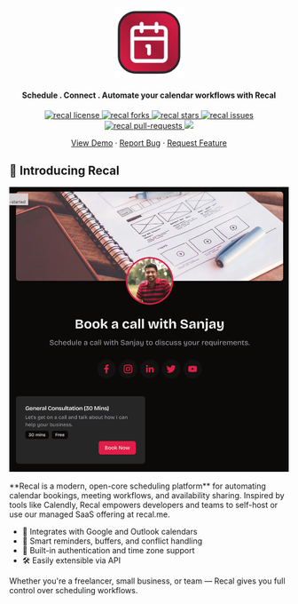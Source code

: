 <p align="center">
  <a href="https://recal.me" target="_blank">
    <img src="https://github.com/sanjayio/recal-backend/blob/main/images/logo.png" alt="recal logo" width="125" />
  </a>
</p>

<h4 align="center">Schedule . Connect . Automate your calendar workflows with Recal</h4>

<p align="center">
  <a href="https://github.com/sanjayio/recal-backend/blob/main/LICENSE" target="blank">
    <img src="https://img.shields.io/github/license/sanjayio/recal-backend?style=flat-square" alt="recal license" />
  </a>
  <a href="https://github.com/sanjayio/recal-backend/fork" target="blank">
    <img src="https://img.shields.io/github/forks/sanjayio/recal-backend?style=flat-square" alt="recal forks"/>
  </a>
  <a href="https://github.com/sanjayio/recal-backend/stargazers" target="blank">
    <img src="https://img.shields.io/github/stars/sanjayio/recal-backend?style=flat-square" alt="recal stars"/>
  </a>
  <a href="https://github.com/sanjayio/recal-backend/issues" target="blank">
    <img src="https://img.shields.io/github/issues/sanjayio/recal-backend?style=flat-square" alt="recal issues"/>
  </a>
  <a href="https://github.com/sanjayio/recal-backend/pulls" target="blank">
    <img src="https://img.shields.io/github/issues-pr/sanjayio/recal-backend?style=flat-square" alt="recal pull-requests"/>
  </a>
  <a href="https://twitter.com/intent/tweet?text=⏰%20Check%20out%20Recal,%20an%20intelligent%20calendar%20automation%20tool%20https://recal.me%20%0A%0A%23calendar%20%23automation%20%23indiehackers">
    <img src="https://img.shields.io/twitter/url?label=Share%20on%20Twitter&style=social&url=https%3A%2F%2Frecal.me">
  </a>
</p>

<p align="center">
  <a href="https://recal.me" target="blank">View Demo</a> · 
  <a href="https://github.com/sanjayio/recal-backend/issues/new?template=bug_report.md">Report Bug</a> · 
  <a href="https://github.com/sanjayio/recal-backend/issues/new?template=feature_request.md">Request Feature</a>
</p>

## 🚀 Introducing Recal

<p align="center"> <img src="https://github.com/sanjayio/recal-backend/blob/main/images/booking_page_screenshot.png" alt="recal screenshot" /> </p>
**Recal is a modern, open-core scheduling platform** for automating calendar bookings, meeting workflows, and availability sharing. Inspired by tools like Calendly, Recal empowers developers and teams to self-host or use our managed SaaS offering at recal.me.

- 🔄 Integrates with Google and Outlook calendars
- 💬 Smart reminders, buffers, and conflict handling
- 🔐 Built-in authentication and time zone support
- 🛠️ Easily extensible via API

Whether you're a freelancer, small business, or team — Recal gives you full control over scheduling workflows.
